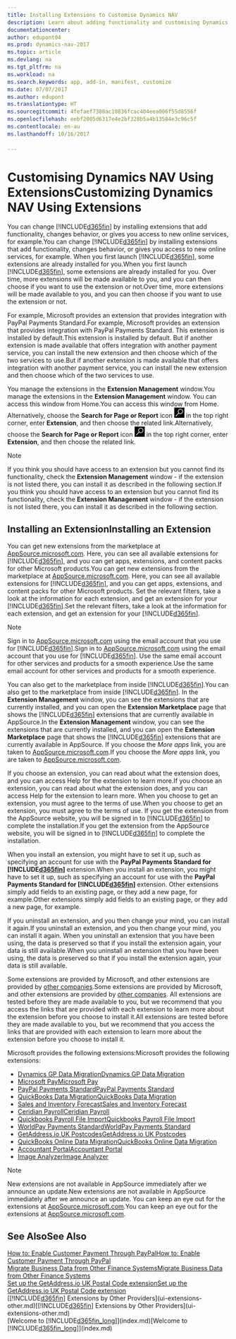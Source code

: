 ```yaml
---
title: Installing Extensions to Customise Dynamics NAV
description: Learn about adding functionality and customising Dynamics NAV by installing extensions.
documentationcenter: 
author: edupont04
ms.prod: dynamics-nav-2017
ms.topic: article
ms.devlang: na
ms.tgt_pltfrm: na
ms.workload: na
ms.search.keywords: app, add-in, manifest, customize
ms.date: 07/07/2017
ms.author: edupont
ms.translationtype: HT
ms.sourcegitcommit: 4fefaef7380ac10836fcac404eea006f55d8556f
ms.openlocfilehash: eebf2005d6317e4e2bf328b5a4b13584e3c96c5f
ms.contentlocale: en-au
ms.lasthandoff: 10/16/2017

---
```

# <a name="customizing-dynamics-nav-using-extensions"></a><span data-ttu-id="a1ed0-103">Customising Dynamics NAV Using Extensions</span><span class="sxs-lookup"><span data-stu-id="a1ed0-103">Customizing Dynamics NAV Using Extensions</span></span>
<span data-ttu-id="a1ed0-104">You can change [!INCLUDE[d365fin](includes/d365fin_md.md)] by installing extensions that add functionality, changes behavior, or gives you access to new online services, for example.</span><span class="sxs-lookup"><span data-stu-id="a1ed0-104">You can change [!INCLUDE[d365fin](includes/d365fin_md.md)] by installing extensions that add functionality, changes behavior, or gives you access to new online services, for example.</span></span>
<span data-ttu-id="a1ed0-105">When you first launch [!INCLUDE[d365fin](includes/d365fin_md.md)], some extensions are already installed for you.</span><span class="sxs-lookup"><span data-stu-id="a1ed0-105">When you first launch [!INCLUDE[d365fin](includes/d365fin_md.md)], some extensions are already installed for you.</span></span> <span data-ttu-id="a1ed0-106">Over time, more extensions will be made available to you, and you can then choose if you want to use the extension or not.</span><span class="sxs-lookup"><span data-stu-id="a1ed0-106">Over time, more extensions will be made available to you, and you can then choose if you want to use the extension or not.</span></span>

<span data-ttu-id="a1ed0-107">For example, Microsoft provides an extension that provides integration with PayPal Payments Standard.</span><span class="sxs-lookup"><span data-stu-id="a1ed0-107">For example, Microsoft provides an extension that provides integration with PayPal Payments Standard.</span></span> <span data-ttu-id="a1ed0-108">This extension is installed by default.</span><span class="sxs-lookup"><span data-stu-id="a1ed0-108">This extension is installed by default.</span></span>
<span data-ttu-id="a1ed0-109">But if another extension is made available that offers integration with another payment service, you can install the new extension and then choose which of the two services to use.</span><span class="sxs-lookup"><span data-stu-id="a1ed0-109">But if another extension is made available that offers integration with another payment service, you can install the new extension and then choose which of the two services to use.</span></span>  

<span data-ttu-id="a1ed0-110">You manage the extensions in the **Extension Management** window.</span><span class="sxs-lookup"><span data-stu-id="a1ed0-110">You manage the extensions in the **Extension Management** window.</span></span> <span data-ttu-id="a1ed0-111">You can access this window from Home.</span><span class="sxs-lookup"><span data-stu-id="a1ed0-111">You can access this window from Home.</span></span> <span data-ttu-id="a1ed0-112">Alternatively, choose the **Search for Page or Report** icon ![Search for Page or Report](media/ui-search/search_small.png "Search for Page or Report icon") in the top right corner, enter **Extension**, and then choose the related link.</span><span class="sxs-lookup"><span data-stu-id="a1ed0-112">Alternatively, choose the **Search for Page or Report** icon ![Search for Page or Report](media/ui-search/search_small.png "Search for Page or Report icon") in the top right corner, enter **Extension**, and then choose the related link.</span></span>  

> [!NOTE]  
>   <span data-ttu-id="a1ed0-113">If you think you should have access to an extension but you cannot find its functionality, check the **Extension Management** window - if the extension is not listed there, you can install it as described in the following section.</span><span class="sxs-lookup"><span data-stu-id="a1ed0-113">If you think you should have access to an extension but you cannot find its functionality, check the **Extension Management** window - if the extension is not listed there, you can install it as described in the following section.</span></span>  

## <a name="installing-an-extension"></a><span data-ttu-id="a1ed0-114">Installing an Extension</span><span class="sxs-lookup"><span data-stu-id="a1ed0-114">Installing an Extension</span></span>
<span data-ttu-id="a1ed0-115">You can get new extensions from the marketplace at [AppSource.microsoft.com](https://appsource.microsoft.com/en-us/marketplace/apps?product=dynamics-365%3Bdynamics-365-for-financials&page=1). Here, you can see all available extensions for [!INCLUDE[d365fin](includes/d365fin_md.md)], and you can get apps, extensions, and content packs for other Microsoft products.</span><span class="sxs-lookup"><span data-stu-id="a1ed0-115">You can get new extensions from the marketplace at [AppSource.microsoft.com](https://appsource.microsoft.com/en-us/marketplace/apps?product=dynamics-365%3Bdynamics-365-for-financials&page=1). Here, you can see all available extensions for [!INCLUDE[d365fin](includes/d365fin_md.md)], and you can get apps, extensions, and content packs for other Microsoft products.</span></span> <span data-ttu-id="a1ed0-116">Set the relevant filters, take a look at the information for each extension, and get an extension for your [!INCLUDE[d365fin](includes/d365fin_md.md)].</span><span class="sxs-lookup"><span data-stu-id="a1ed0-116">Set the relevant filters, take a look at the information for each extension, and get an extension for your [!INCLUDE[d365fin](includes/d365fin_md.md)].</span></span>  
> [!NOTE]  
>   <span data-ttu-id="a1ed0-117">Sign in to [AppSource.microsoft.com](https://appsource.microsoft.com/) using the email account that you use for [!INCLUDE[d365fin](includes/d365fin_md.md)].</span><span class="sxs-lookup"><span data-stu-id="a1ed0-117">Sign in to [AppSource.microsoft.com](https://appsource.microsoft.com/) using the email account that you use for [!INCLUDE[d365fin](includes/d365fin_md.md)].</span></span> <span data-ttu-id="a1ed0-118">Use the same email account for other services and products for a smooth experience.</span><span class="sxs-lookup"><span data-stu-id="a1ed0-118">Use the same email account for other services and products for a smooth experience.</span></span>  

<span data-ttu-id="a1ed0-119">You can also get to the marketplace from inside [!INCLUDE[d365fin](includes/d365fin_md.md)].</span><span class="sxs-lookup"><span data-stu-id="a1ed0-119">You can also get to the marketplace from inside [!INCLUDE[d365fin](includes/d365fin_md.md)].</span></span> <span data-ttu-id="a1ed0-120">In the **Extension Management** window, you can see the extensions that are currently installed, and you can open the **Extension Marketplace** page that shows the [!INCLUDE[d365fin](includes/d365fin_md.md)] extensions that are currently available in AppSource.</span><span class="sxs-lookup"><span data-stu-id="a1ed0-120">In the **Extension Management** window, you can see the extensions that are currently installed, and you can open the **Extension Marketplace** page that shows the [!INCLUDE[d365fin](includes/d365fin_md.md)] extensions that are currently available in AppSource.</span></span> <span data-ttu-id="a1ed0-121">If you choose the *More apps* link, you are taken to [AppSource.microsoft.com](https://appsource.microsoft.com/en-us/marketplace/apps?product=dynamics-365%3Bdynamics-365-for-financials&page=1).</span><span class="sxs-lookup"><span data-stu-id="a1ed0-121">If you choose the *More apps* link, you are taken to [AppSource.microsoft.com](https://appsource.microsoft.com/en-us/marketplace/apps?product=dynamics-365%3Bdynamics-365-for-financials&page=1).</span></span>  

<span data-ttu-id="a1ed0-122">If you choose an extension, you can read about what the extension does, and you can access Help for the extension to learn more.</span><span class="sxs-lookup"><span data-stu-id="a1ed0-122">If you choose an extension, you can read about what the extension does, and you can access Help for the extension to learn more.</span></span> <span data-ttu-id="a1ed0-123">When you choose to get an extension, you must agree to the terms of use.</span><span class="sxs-lookup"><span data-stu-id="a1ed0-123">When you choose to get an extension, you must agree to the terms of use.</span></span> <span data-ttu-id="a1ed0-124">If you get the extension from the AppSource website, you will be signed in to [!INCLUDE[d365fin](includes/d365fin_md.md)] to complete the installation.</span><span class="sxs-lookup"><span data-stu-id="a1ed0-124">If you get the extension from the AppSource website, you will be signed in to [!INCLUDE[d365fin](includes/d365fin_md.md)] to complete the installation.</span></span>  

<span data-ttu-id="a1ed0-125">When you install an extension, you might have to set it up, such as specifying an account for use with the **PayPal Payments Standard for [!INCLUDE[d365fin](includes/d365fin_md.md)]** extension.</span><span class="sxs-lookup"><span data-stu-id="a1ed0-125">When you install an extension, you might have to set it up, such as specifying an account for use with the **PayPal Payments Standard for [!INCLUDE[d365fin](includes/d365fin_md.md)]** extension.</span></span>
<span data-ttu-id="a1ed0-126">Other extensions simply add fields to an existing page, or they add a new page, for example.</span><span class="sxs-lookup"><span data-stu-id="a1ed0-126">Other extensions simply add fields to an existing page, or they add a new page, for example.</span></span>   

<span data-ttu-id="a1ed0-127">If you uninstall an extension, and you then change your mind, you can install it again.</span><span class="sxs-lookup"><span data-stu-id="a1ed0-127">If you uninstall an extension, and you then change your mind, you can install it again.</span></span> <span data-ttu-id="a1ed0-128">When you uninstall an extension that you have been using, the data is preserved so that if you install the extension again, your data is still available.</span><span class="sxs-lookup"><span data-stu-id="a1ed0-128">When you uninstall an extension that you have been using, the data is preserved so that if you install the extension again, your data is still available.</span></span>  

<span data-ttu-id="a1ed0-129">Some extensions are provided by Microsoft, and other extensions are provided by [other companies](ui-extensions-other.md).</span><span class="sxs-lookup"><span data-stu-id="a1ed0-129">Some extensions are provided by Microsoft, and other extensions are provided by [other companies](ui-extensions-other.md).</span></span> <span data-ttu-id="a1ed0-130">All extensions are tested before they are made available to you, but we recommend that you access the links that are provided with each extension to learn more about the extension before you choose to install it.</span><span class="sxs-lookup"><span data-stu-id="a1ed0-130">All extensions are tested before they are made available to you, but we recommend that you access the links that are provided with each extension to learn more about the extension before you choose to install it.</span></span>  

<span data-ttu-id="a1ed0-131">Microsoft provides the following extensions:</span><span class="sxs-lookup"><span data-stu-id="a1ed0-131">Microsoft provides the following extensions:</span></span>  

* [<span data-ttu-id="a1ed0-132">Dynamics GP Data Migration</span><span class="sxs-lookup"><span data-stu-id="a1ed0-132">Dynamics GP Data Migration</span></span>](ui-extensions-dynamicsgp-data-migration.md)  
* [<span data-ttu-id="a1ed0-133">Microsoft Pay</span><span class="sxs-lookup"><span data-stu-id="a1ed0-133">Microsoft Pay</span></span>](ui-extensions-microsoft-pay-payments.md)
* [<span data-ttu-id="a1ed0-134">PayPal Payments Standard</span><span class="sxs-lookup"><span data-stu-id="a1ed0-134">PayPal Payments Standard</span></span>](ui-extensions-paypal-payments-standard.md)  
* [<span data-ttu-id="a1ed0-135">QuickBooks Data Migration</span><span class="sxs-lookup"><span data-stu-id="a1ed0-135">QuickBooks Data Migration</span></span>](ui-extensions-quickbooks-data-migration.md)  
* [<span data-ttu-id="a1ed0-136">Sales and Inventory Forecast</span><span class="sxs-lookup"><span data-stu-id="a1ed0-136">Sales and Inventory Forecast</span></span>](ui-extensions-sales-forecast.md)  
* [<span data-ttu-id="a1ed0-137">Ceridian Payroll</span><span class="sxs-lookup"><span data-stu-id="a1ed0-137">Ceridian Payroll</span></span>](ui-extensions-ceridian-payroll.md)  
* [<span data-ttu-id="a1ed0-138">Quickbooks Payroll File Import</span><span class="sxs-lookup"><span data-stu-id="a1ed0-138">Quickbooks Payroll File Import</span></span>](ui-extensions-quickbooks-payroll.md)  
* [<span data-ttu-id="a1ed0-139">WorldPay Payments Standard</span><span class="sxs-lookup"><span data-stu-id="a1ed0-139">WorldPay Payments Standard</span></span>](ui-extensions-worldpay-payments-standard.md)
* [<span data-ttu-id="a1ed0-140">GetAddress.io UK Postcodes</span><span class="sxs-lookup"><span data-stu-id="a1ed0-140">GetAddress.io UK Postcodes</span></span>](ui-extensions-getaddressio.md)
* [<span data-ttu-id="a1ed0-141">QuickBooks Online Data Migration</span><span class="sxs-lookup"><span data-stu-id="a1ed0-141">QuickBooks Online Data Migration</span></span>](ui-extensions-quickbooks-online-data-migration.md)
* [<span data-ttu-id="a1ed0-142">Accountant Portal</span><span class="sxs-lookup"><span data-stu-id="a1ed0-142">Accountant Portal</span></span>](ui-extensions-accountant-portal.md)  
* [<span data-ttu-id="a1ed0-143">Image Analyzer</span><span class="sxs-lookup"><span data-stu-id="a1ed0-143">Image Analyzer</span></span>](ui-extensions-image-analyzer.md)

> [!NOTE]  
>  <span data-ttu-id="a1ed0-144">New extensions are not available in AppSource immediately after we announce an update.</span><span class="sxs-lookup"><span data-stu-id="a1ed0-144">New extensions are not available in AppSource immediately after we announce an update.</span></span> <span data-ttu-id="a1ed0-145">You can keep an eye out for the extensions at  [AppSource.microsoft.com](https://appsource.microsoft.com/en-us/marketplace/apps?product=dynamics-365%3Bdynamics-365-for-financials&page=1).</span><span class="sxs-lookup"><span data-stu-id="a1ed0-145">You can keep an eye out for the extensions at  [AppSource.microsoft.com](https://appsource.microsoft.com/en-us/marketplace/apps?product=dynamics-365%3Bdynamics-365-for-financials&page=1).</span></span>

## <a name="see-also"></a><span data-ttu-id="a1ed0-146">See Also</span><span class="sxs-lookup"><span data-stu-id="a1ed0-146">See Also</span></span>
[<span data-ttu-id="a1ed0-147">How to: Enable Customer Payment Through PayPal</span><span class="sxs-lookup"><span data-stu-id="a1ed0-147">How to: Enable Customer Payment Through PayPal</span></span>](sales-how-enable-payment-service-extensions.md)  
[<span data-ttu-id="a1ed0-148">Migrate Business Data from Other Finance Systems</span><span class="sxs-lookup"><span data-stu-id="a1ed0-148">Migrate Business Data from Other Finance Systems</span></span>](upload-data.md)  
[<span data-ttu-id="a1ed0-149">Set up the GetAddress.io UK Postal Code extension</span><span class="sxs-lookup"><span data-stu-id="a1ed0-149">Set up the GetAddress.io UK Postal Code extension</span></span>](LocalFunctionality/UnitedKingdom/uk-setup-postal-code-service.md)  
<span data-ttu-id="a1ed0-150">[[!INCLUDE[d365fin](includes/d365fin_md.md)] Extensions by Other Providers](ui-extensions-other.md)</span><span class="sxs-lookup"><span data-stu-id="a1ed0-150">[[!INCLUDE[d365fin](includes/d365fin_md.md)] Extensions by Other Providers](ui-extensions-other.md)</span></span>  
<span data-ttu-id="a1ed0-151">[Welcome to [!INCLUDE[d365fin_long](includes/d365fin_long_md.md)]](index.md)</span><span class="sxs-lookup"><span data-stu-id="a1ed0-151">[Welcome to [!INCLUDE[d365fin_long](includes/d365fin_long_md.md)]](index.md)</span></span>  

##

